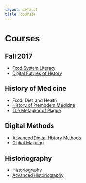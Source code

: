 ```yaml
---
layout: default
title: courses
---
```


# Courses

## Fall 2017
* [Food System Literacy](food-system-literacy)
* [Digital Futures of History](digital-futures-of-history)


## History of Medicine

<ul>
  <li><a href="food-diet-health">Food, Diet, and Health</a></li>
  <li><a href="premodern-medicine/fall-2015">History of Premodern Medicine</a></li>
  <li><a href="metaphor-of-plague/">The Metaphor of Plague</a></li>
</ul>

## Digital Methods

<ul>
  <li><a href="digital-methods">Advanced Digital History Methods</a></li>
  <li><a href="digital-mapping">Digital Mapping</a></li>
</ul>

## Historiography

<ul>
  <li><a href="historiography/"> Historiography</a></li>
  <li><a href="historiography-grad/fall-2015">Advanced Historiography</a></li>
</ul>
